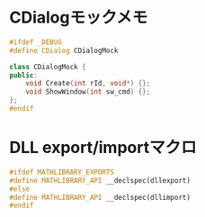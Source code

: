 
# CDialogモックメモ

```cpp
#ifdef _DEBUG
#define CDialog CDialogMock

class CDialogMock {
public:
	void Create(int rId, void*) {};
	void ShowWindow(int sw_cmd) {};
};
#endif
```
# DLL export/importマクロ

```cpp
#ifdef MATHLIBRARY_EXPORTS
#define MATHLIBRARY_API __declspec(dllexport)
#else
#define MATHLIBRARY_API __declspec(dllimport)
#endif
```
